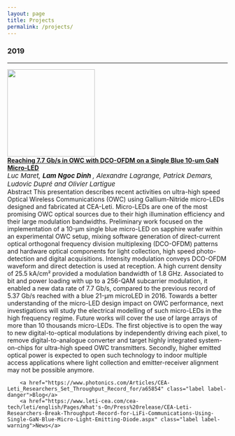 ```yaml
---
layout: page
title: Projects
permalink: /projects/
---
```

<h3 id="2019">2019</h3>
<hr />
<div class="row">
    <div class="paper-img">
      <img src="/fastblog/images/pol_iter.PNG" class="thumbnail" width="200" height="200" />
    </div>
    <div class="paper-text">
      <a href="https://www.owcconference.com/paper/reaching-7-7-gb-s-in-owc-with-dco-ofdm-on-a-single-blue-10-%C2%B5m-gan-micro-led/"><b>Reaching 7.7 Gb/s in OWC with DCO-OFDM on a Single Blue 10-um GaN Micro-LED
</b></a> <span style="font-size:16px;"><i></i></span><br /> 
      <span style="font-size:15px;"><i>Luc Maret, <b> Lam Ngoc Dinh </b>, Alexandre Lagrange, Patrick Demars, Ludovic Dupré and Olivier Lartigue
</i></span> <br /> 
      <a class="label label-info"> Abstract <span class="abstract">This presentation describes recent activities on ultra-high speed Optical Wireless Communications (OWC) using Gallium-Nitride micro-LEDs 
      designed and fabricated at CEA-Leti. Micro-LEDs are one of the most promising OWC optical sources due to their high illumination efficiency 
      and their large modulation bandwidths. Preliminary work focused on the implementation of a 10-µm single blue micro-LED on sapphire wafer within 
      an experimental OWC setup, mixing software generation of direct-current optical orthogonal frequency division multiplexing (DCO-OFDM) patterns 
      and hardware optical components for light collection, high speed photo-detection and digital acquisitions. Intensity modulation conveys 
      DCO-OFDM waveform and direct detection is used at reception. A high current density of 25.5 kA/cm² provided a modulation bandwidth of 1.8 GHz. 
      Associated to bit and power loading with up to a 256-QAM subcarrier modulation, it enabled a new data rate of 7.7 Gb/s, compared to the previous 
      record of 5.37 Gb/s reached with a blue 21-µm microLED in 2016. Towards a better understanding of the micro-LED design impact on OWC performance, 
      next investigations will study the electrical modelling of such micro-LEDs in the high frequency regime. Future works will cover the use of large 
      arrays of more than 10 thousands micro-LEDs. The first objective is to open the way to new digital-to-optical modulations by independently driving 
      each pixel, to remove digital-to-analogue converter and target highly integrated system-on-chips for ultra-high speed OWC transmitters. Secondly, 
      higher emitted optical power is expected to open such technology to indoor multiple access applications where light collection and emitter-receiver 
      alignment may not be possible anymore.
</span> </a> &nbsp; 
      
      
        <a href="https://www.photonics.com/Articles/CEA-Leti_Researchers_Set_Throughput_Record_for/a65854" class="label label-danger">Blog</a> 
        <a href="https://www.leti-cea.com/cea-tech/leti/english/Pages/What's-On/Press%20release/CEA-Leti-Researchers-Break-Throughput-Record-for-LiFi-Communications-Using-Single-GaN-Blue-Micro-Light-Emitting-Diode.aspx" class="label label-warning">News</a>
  </div>


